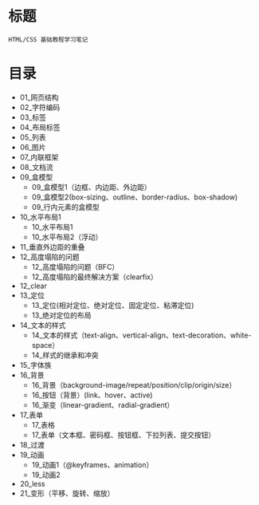 # 标题
    HTML/CSS 基础教程学习笔记

# 目录
* 01_网页结构
* 02_字符编码
* 03_标签
* 04_布局标签
* 05_列表
* 06_图片
* 07_内联框架
* 08_文档流
* 09_盒模型
    * 09_盒模型1（边框、内边距、外边距）
    * 09_盒模型2(box-sizing、outline、border-radius、box-shadow)
    * 09_行内元素的盒模型
* 10_水平布局1
    * 10_水平布局1
    * 10_水平布局2（浮动）
* 11_垂直外边距的重叠
* 12_高度塌陷的问题
    * 12_高度塌陷的问题（BFC）
    * 12_高度塌陷的最终解决方案（clearfix）
* 12_clear
* 13_定位
    * 13_定位(相对定位、绝对定位、固定定位、粘滞定位)
    * 13_绝对定位的布局
* 14_文本的样式
    * 14_文本的样式（text-align、vertical-align、text-decoration、white-space）
    * 14_样式的继承和冲突
* 15_字体族
* 16_背景
    * 16_背景（background-image/repeat/position/clip/origin/size）
    * 16_按钮（背景）(link、hover、active)
    * 16_渐变（linear-gradient、radial-gradient）
* 17_表单
    * 17_表格
    * 17_表单（文本框、密码框、按钮框、下拉列表、提交按钮）
* 18_过渡
* 19_动画
    * 19_动画1（@keyframes、animation）
    * 19_动画2
* 20_less
* 21_变形（平移、旋转、缩放）

